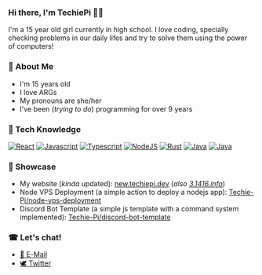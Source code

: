 ### Hi there, I'm TechiePi 👩‍🦰

I'm a 15 year old girl currently in high school. I love coding, specially checking problems in our daily lifes and try to solve them using the power of computers!

### 🎏 About Me
- I'm 15 years old
- I love ARGs
- My pronouns are she/her
- I've been (_trying to do_) programming for over 9 years

### 🎨 Tech Knowledge
[![React](https://img.shields.io/badge/React-06ABD9?style=for-the-badge&logo=react&logoColor=white)](https://reactjs.org/)
[![Javascript](https://img.shields.io/badge/Javascript-F7DF1E?style=for-the-badge&logo=javascript&logoColor=black)](https://www.ecma-international.org/publications-and-standards/standards/ecma-262/)
[![Typescript](https://img.shields.io/badge/Typescript-3178C6?style=for-the-badge&logo=typescript&logoColor=white)](https://typescriptlang.org/)
[![NodeJS](https://img.shields.io/badge/Node.JS-339933?style=for-the-badge&logo=node.js&logoColor=white)](https://nodejs.org/)
[![Rust](https://img.shields.io/badge/Rust-000000?style=for-the-badge&logo=rust&logoColor=white)](https://www.rust-lang.org/)
[![Java](https://img.shields.io/badge/Java-007396?style=for-the-badge&logo=java&logoColor=white)](https://www.java.com/en/)
[![Java](https://img.shields.io/badge/Firebase-FFCA28?style=for-the-badge&logo=firebase&logoColor=black)](https://firebase.google.com/)

### 🛒 Showcase
- My website (_kinda_ updated): [new.techiepi.dev](https://new.techiepi.dev) (_also [3.1416.info](https://3.1416.info)_)
- Node VPS Deployment (a simple action to deploy a nodejs app): [Techie-Pi/node-vps-deployment](https://github.com/Techie-Pi/node-vps-deployment)
- Discord Bot Template (a simple js template with a command system implemented): [Techie-Pi/discord-bot-template](https://github.com/Techie-Pi/discord-bot-template)

### ☎ Let's chat!
- [📠 E-Mail](mailto:contact@techiepi.dev)
- [🕊 Twitter](https://twitter.com/Techie_Pi)
 
